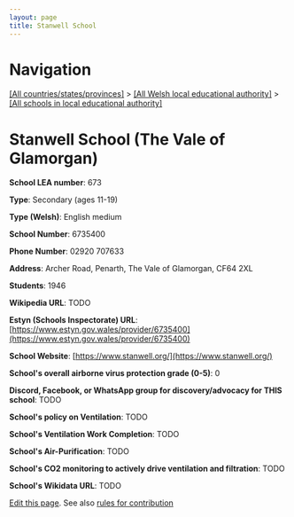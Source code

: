 ```yaml
---
layout: page
title: Stanwell School
---
```

# Navigation

[[All countries/states/provinces]](../../..) > [[All Welsh local educational authority]](../..) > [[All schools in local educational authority]](..)

# Stanwell School (The Vale of Glamorgan)

**School LEA number**: 673

**Type**: Secondary (ages 11-19)

**Type (Welsh)**: English medium

**School Number**: 6735400

**Phone Number**: 02920 707633

**Address**: Archer Road, Penarth, The Vale of Glamorgan, CF64 2XL

**Students**: 1946

**Wikipedia URL**: TODO

**Estyn (Schools Inspectorate) URL**: [https://www.estyn.gov.wales/provider/6735400](https://www.estyn.gov.wales/provider/6735400)

**School Website**: [https://www.stanwell.org/](https://www.stanwell.org/)

**School's overall airborne virus protection grade (0-5)**: 0

**Discord, Facebook, or WhatsApp group for discovery/advocacy for THIS school**: TODO

**School's policy on Ventilation**: TODO

**School's Ventilation Work Completion**: TODO

**School's Air-Purification**: TODO

**School's CO2 monitoring to actively drive ventilation and filtration**: TODO

**School's Wikidata URL**: TODO




[Edit this page](https://github.com/VentilationProject/Wales/edit/prif/./The_Vale_of_Glamorgan/Stanwell_School.md). See also [rules for contribution](../../../contribution-rules/)